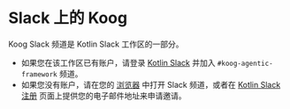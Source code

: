 # Slack 上的 Koog

Koog Slack 频道是 Kotlin Slack 工作区的一部分。

*   如果您在该工作区已有账户，请登录 [Kotlin Slack](http://kotlinlang.slack.com/) 并加入 `#koog-agentic-framework` 频道。
*   如果您没有账户，请在您的 [浏览器](https://slack-chats.kotlinlang.org/c/koog-agentic-framework) 中打开 Slack 频道，或者在 [Kotlin Slack 注册](https://surveys.jetbrains.com/s3/kotlin-slack-sign-up) 页面上提供您的电子邮件地址来申请邀请。